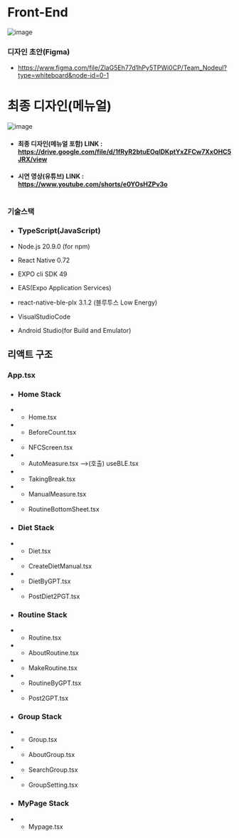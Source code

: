 # Front-End
![image](https://github.com/TeamNodeul/FE/assets/69042677/1740d784-6d22-4ef5-bf1a-c278176f68e5)

### 디자인 초안(Figma)
- https://www.figma.com/file/ZlaG5Eh77d1hPy5TPWi0CP/Team_Nodeul?type=whiteboard&node-id=0-1

# 최종 디자인(메뉴얼)
![image](https://github.com/TeamNodeul/FE/assets/69042677/ec1eaaa3-e000-4d47-b250-e6a095ce0e52)
- #### 최종 디자인(메뉴얼 포함) LINK : https://drive.google.com/file/d/1fRyR2btuEOqlDKptYxZFCw7XxOHC5JRX/view
- #### 시연 영상(유튜브) LINK : https://www.youtube.com/shorts/e0YOsHZPv3o

#
### 기술스택
- ### TypeScript(JavaScript)
- Node.js 20.9.0 (for npm)

- React Native 0.72
- EXPO cli SDK 49
- EAS(Expo Application Services)
- react-native-ble-plx 3.1.2 (블루투스 Low Energy)
- VisualStudioCode
- Android Studio(for Build and Emulator)





## 리액트 구조
### App.tsx
- ### Home Stack
- - Home.tsx
- - BeforeCount.tsx
- - NFCScreen.tsx
- - AutoMeasure.tsx  -->(호출) useBLE.tsx
- - TakingBreak.tsx
- - ManualMeasure.tsx
- - RoutineBottomSheet.tsx
- ### Diet Stack
- - Diet.tsx
- - CreateDietManual.tsx
- - DietByGPT.tsx
- - PostDiet2PGT.tsx
- ### Routine Stack
- - Routine.tsx
- - AboutRoutine.tsx
- - MakeRoutine.tsx
- - RoutineByGPT.tsx
- - Post2GPT.tsx
- ### Group Stack
- - Group.tsx
- - AboutGroup.tsx
- - SearchGroup.tsx
- - GroupSetting.tsx
- ### MyPage Stack
- - Mypage.tsx
